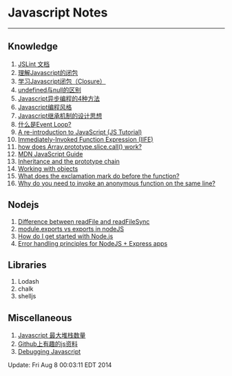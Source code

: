 # Javascript Notes
----
## Knowledge 
1. [JSLint 文档][jslint]
2. [理解Javascript的闭包][closure]
3. [学习Javascript闭包（Closure）][closure2]
3. [undefined与null的区别][null]
4. [Javascript异步编程的4种方法][async]
5. [Javascript编程风格][style]
6. [Javascript继承机制的设计思想][inheritance]
7. [什么是Event Loop?][event_loop]
8. [A re-introduction to JavaScript (JS Tutorial)][reintro]
9. [Immediately-Invoked Function Expression (IIFE)][iife]
10. [how does Array.prototype.slice.call() work?][slice]
11. [MDN JavaScript Guide][mdn]
12. [Inheritance and the prototype chain][chain]
13. [Working with objects][obj]
14. [What does the exclamation mark do before the function?][excla]
15. [Why do you need to invoke an anonymous function on the same line?][in_an]


## Nodejs
1. [Difference between readFile and readFileSync][readfile]
2. [module.exports vs exports in nodeJS][exports]
3. [How do I get started with Node.js][best_start]
4. [Error handling principles for NodeJS + Express apps][errorh]

## Libraries
1. Lodash
2. chalk
3. shelljs

## Miscellaneous
1. [Javascript 最大堆栈数量][stack_max]
2. [Github上有趣的js资料][collection1]
3. [Debugging Javascript][debug]


Update: Fri Aug  8 00:03:11 EDT 2014


[jslint]: http://jiongks.name/blog/jslint-docs-zh-cn/
[stack_max]: http://ourjs.com/detail/53a650fa41a7309c4200000e
[closure]: http://coolshell.cn/articles/6731.html
[null]: http://ourjs.com/detail/53a650fa41a7309c4200000e
[async]: http://www.ruanyifeng.com/blog/2012/12/asynchronous%EF%BC%BFjavascript.html
[style]: http://www.ruanyifeng.com/blog/2012/04/javascript_programming_style.html
[inheritance]: http://www.ruanyifeng.com/blog/2011/06/designing_ideas_of_inheritance_mechanism_in_javascript.html
[closure2]: http://www.ruanyifeng.com/blog/2009/08/learning_javascript_closures.html
[event_loop]: http://www.ruanyifeng.com/blog/2013/10/event_loop.html
[collection1]:http://jianshu.io/p/7c9aa9508641
[reintro]: https://developer.mozilla.org/en-US/docs/Web/JavaScript/A_re-introduction_to_JavaScript
[debug]: https://developer.chrome.com/devtools/docs/javascript-debugging
[iife]: http://benalman.com/news/2010/11/immediately-invoked-function-expression/
[slice]: http://stackoverflow.com/questions/7056925/how-does-array-prototype-slice-call-work
[readfile]: http://stackoverflow.com/questions/17604866/difference-between-readfile-and-readfilesync
[exports]: http://stackoverflow.com/questions/7137397/module-exports-vs-exports-in-nodejs
[mdn]: https://developer.mozilla.org/en-US/docs/Web/JavaScript/Guide
[chain]: https://developer.mozilla.org/en-US/docs/Web/JavaScript/Guide/Inheritance_and_the_prototype_chain
[obj]: https://developer.mozilla.org/en-US/docs/Web/JavaScript/Guide/Working_with_Objects
[excla]: http://stackoverflow.com/questions/3755606/what-does-the-exclamation-mark-do-before-the-function
[in_an]: http://stackoverflow.com/questions/1140089/why-do-you-need-to-invoke-an-anonymous-function-on-the-same-line
[best_start]: http://stackoverflow.com/questions/2353818/how-do-i-get-started-with-node-js
[errorh]: http://stackoverflow.com/questions/7151487/error-handling-principles-for-nodejs-express-apps
